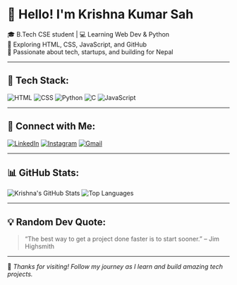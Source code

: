 # 👋 Hello! I'm Krishna Kumar Sah

🎓 B.Tech CSE student | 💻 Learning Web Dev & Python  
🌱 Exploring HTML, CSS, JavaScript, and GitHub  
🚀 Passionate about tech, startups, and building for Nepal

---

## 🔧 Tech Stack:
![HTML](https://img.shields.io/badge/-HTML5-orange?logo=html5)
![CSS](https://img.shields.io/badge/-CSS3-blue?logo=css3)
![Python](https://img.shields.io/badge/-Python-yellow?logo=python)
![C](https://img.shields.io/badge/-C-blue?logo=c)
![JavaScript](https://img.shields.io/badge/-JavaScript-yellow?logo=javascript)

---

## 🔗 Connect with Me:
[![LinkedIn](https://img.shields.io/badge/-LinkedIn-blue?logo=linkedin)](https://www.linkedin.com/in/)
[![Instagram](https://img.shields.io/badge/-Instagram-E4405F?logo=instagram&logoColor=white)](https://www.instagram.com/your-username)
[![Gmail](https://img.shields.io/badge/-Gmail-red?logo=gmail&logoColor=white)](mailto:Sahkrishna2026@gmail.com)

---

## 📊 GitHub Stats:
![Krishna's GitHub Stats](https://github-readme-stats.vercel.app/api?username=your-Krishna-sah26&show_icons=true&theme=radical)
![Top Languages](https://github-readme-stats.vercel.app/api/top-langs/?username=your-Krishna-Sah26&layout=compact)

---

## 💡 Random Dev Quote:
> “The best way to get a project done faster is to start sooner.” – Jim Highsmith

---

🌟 *Thanks for visiting! Follow my journey as I learn and build amazing tech projects.*
